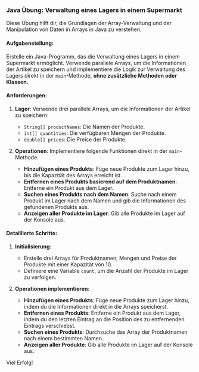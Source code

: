 ### Java Übung: Verwaltung eines Lagers in einem Supermarkt

Diese Übung hilft dir, die Grundlagen der Array-Verwaltung und der Manipulation von Daten in Arrays in Java zu verstehen.

#### Aufgabenstellung:

Erstelle ein Java-Programm, das die Verwaltung eines Lagers in einem Supermarkt ermöglicht. Verwende parallele Arrays, um die Informationen der Artikel zu speichern und implementiere die Logik zur Verwaltung des Lagers direkt in der `main`-Methode, **ohne zusätzliche Methoden oder Klassen.**

#### Anforderungen:
1. **Lager**: Verwende drei parallele Arrays, um die Informationen der Artikel zu speichern:
    - `String[] productNames`: Die Namen der Produkte.
    - `int[] quantities`: Die verfügbaren Mengen der Produkte.
    - `double[] prices`: Die Preise der Produkte.

2. **Operationen**: Implementiere folgende Funktionen direkt in der `main`-Methode:
    - **Hinzufügen eines Produkts**: Füge neue Produkte zum Lager hinzu, bis die Kapazität des Arrays erreicht ist.
    - **Entfernen eines Produkts basierend auf dem Produktnamen**: Entferne ein Produkt aus dem Lager.
    - **Suchen eines Produkts nach dem Namen**: Suche nach einem Produkt im Lager nach dem Namen und gib die Informationen des gefundenen Produkts aus.
    - **Anzeigen aller Produkte im Lager**: Gib alle Produkte im Lager auf der Konsole aus.

#### Detaillierte Schritte:

1. **Initialisierung**:
    - Erstelle drei Arrays für Produktnamen, Mengen und Preise der Produkte mit einer Kapazität von 10.
    - Definiere eine Variable `count`, um die Anzahl der Produkte im Lager zu verfolgen.

2. **Operationen implementieren**:
    - **Hinzufügen eines Produkts**: Füge neue Produkte zum Lager hinzu, indem du die Informationen direkt in die Arrays speicherst.
    - **Entfernen eines Produkts**: Entferne ein Produkt aus dem Lager, indem du den letzten Eintrag an die Position des zu entfernenden Eintrags verschiebst.
    - **Suchen eines Produkts**: Durchsuche das Array der Produktnamen nach einem bestimmten Namen.
    - **Anzeigen aller Produkte**: Gib alle Produkte im Lager auf der Konsole aus.

Viel Erfolg!